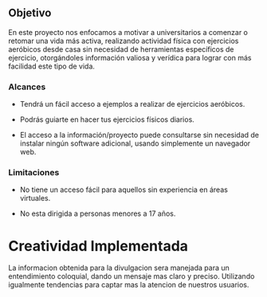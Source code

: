  ## Objetivo
En este proyecto nos enfocamos a motivar a universitarios a comenzar o retomar una vida más activa, realizando actividad física con ejercicios aeróbicos desde casa sin necesidad de herramientas específicos de ejercicio, otorgándoles información valiosa y verídica para lograr con más facilidad este tipo de vida.

### Alcances
* Tendrá un fácil acceso a ejemplos a realizar de ejercicios aeróbicos.

* Podrás guiarte en hacer tus ejercicios físicos diarios.

* El acceso a la información/proyecto puede consultarse sin necesidad de instalar ningún software adicional, usando simplemente un navegador web.

### Limitaciones

* No tiene un acceso fácil para aquellos sin experiencia en áreas virtuales.

* No esta dirigida a personas menores a 17 años.

# Creatividad Implementada

La informacion obtenida para la divulgacion sera manejada para un entendimiento coloquial, dando un mensaje mas claro y preciso. Utilizando igualmente tendencias para captar mas la atencion de nuestros usuarios.